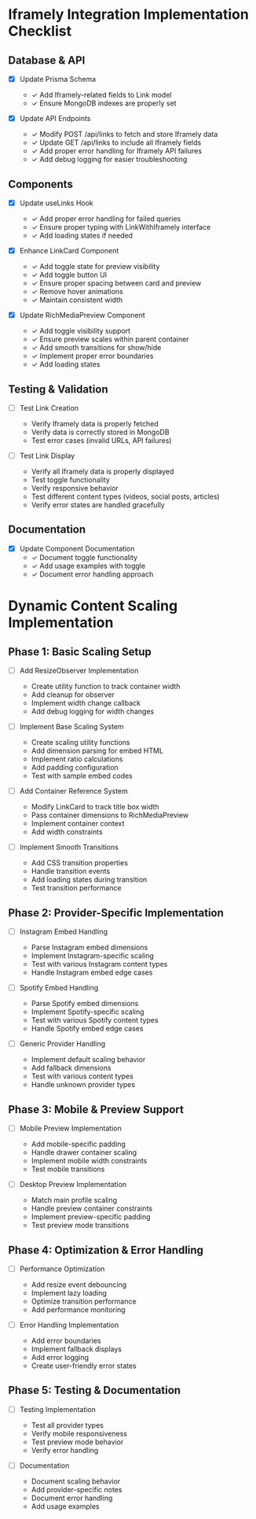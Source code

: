 # Iframely Integration Implementation Checklist

## Database & API

- [x] Update Prisma Schema

  - ✓ Add Iframely-related fields to Link model
  - ✓ Ensure MongoDB indexes are properly set

- [x] Update API Endpoints
  - ✓ Modify POST /api/links to fetch and store Iframely data
  - ✓ Update GET /api/links to include all Iframely fields
  - ✓ Add proper error handling for Iframely API failures
  - ✓ Add debug logging for easier troubleshooting

## Components

- [x] Update useLinks Hook

  - ✓ Add proper error handling for failed queries
  - ✓ Ensure proper typing with LinkWithIframely interface
  - ✓ Add loading states if needed

- [x] Enhance LinkCard Component

  - ✓ Add toggle state for preview visibility
  - ✓ Add toggle button UI
  - ✓ Ensure proper spacing between card and preview
  - ✓ Remove hover animations
  - ✓ Maintain consistent width

- [x] Update RichMediaPreview Component
  - ✓ Add toggle visibility support
  - ✓ Ensure preview scales within parent container
  - ✓ Add smooth transitions for show/hide
  - ✓ Implement proper error boundaries
  - ✓ Add loading states

## Testing & Validation

- [ ] Test Link Creation

  - Verify Iframely data is properly fetched
  - Verify data is correctly stored in MongoDB
  - Test error cases (invalid URLs, API failures)

- [ ] Test Link Display
  - Verify all Iframely data is properly displayed
  - Test toggle functionality
  - Verify responsive behavior
  - Test different content types (videos, social posts, articles)
  - Verify error states are handled gracefully

## Documentation

- [x] Update Component Documentation
  - ✓ Document toggle functionality
  - ✓ Add usage examples with toggle
  - ✓ Document error handling approach

# Dynamic Content Scaling Implementation

## Phase 1: Basic Scaling Setup

- [ ] Add ResizeObserver Implementation

  - Create utility function to track container width
  - Add cleanup for observer
  - Implement width change callback
  - Add debug logging for width changes

- [ ] Implement Base Scaling System

  - Create scaling utility functions
  - Add dimension parsing for embed HTML
  - Implement ratio calculations
  - Add padding configuration
  - Test with sample embed codes

- [ ] Add Container Reference System

  - Modify LinkCard to track title box width
  - Pass container dimensions to RichMediaPreview
  - Implement container context
  - Add width constraints

- [ ] Implement Smooth Transitions
  - Add CSS transition properties
  - Handle transition events
  - Add loading states during transition
  - Test transition performance

## Phase 2: Provider-Specific Implementation

- [ ] Instagram Embed Handling

  - Parse Instagram embed dimensions
  - Implement Instagram-specific scaling
  - Test with various Instagram content types
  - Handle Instagram embed edge cases

- [ ] Spotify Embed Handling

  - Parse Spotify embed dimensions
  - Implement Spotify-specific scaling
  - Test with various Spotify content types
  - Handle Spotify embed edge cases

- [ ] Generic Provider Handling
  - Implement default scaling behavior
  - Add fallback dimensions
  - Test with various content types
  - Handle unknown provider types

## Phase 3: Mobile & Preview Support

- [ ] Mobile Preview Implementation

  - Add mobile-specific padding
  - Handle drawer container scaling
  - Implement mobile width constraints
  - Test mobile transitions

- [ ] Desktop Preview Implementation
  - Match main profile scaling
  - Handle preview container constraints
  - Implement preview-specific padding
  - Test preview mode transitions

## Phase 4: Optimization & Error Handling

- [ ] Performance Optimization

  - Add resize event debouncing
  - Implement lazy loading
  - Optimize transition performance
  - Add performance monitoring

- [ ] Error Handling Implementation
  - Add error boundaries
  - Implement fallback displays
  - Add error logging
  - Create user-friendly error states

## Phase 5: Testing & Documentation

- [ ] Testing Implementation

  - Test all provider types
  - Verify mobile responsiveness
  - Test preview mode behavior
  - Verify error handling

- [ ] Documentation
  - Document scaling behavior
  - Add provider-specific notes
  - Document error handling
  - Add usage examples
